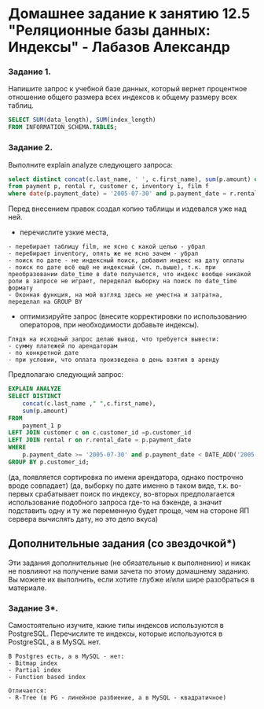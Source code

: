 # Домашнее задание к занятию 12.5 "Реляционные базы данных: Индексы" - Лабазов Александр

### Задание 1.

Напишите запрос к учебной базе данных, который вернет процентное отношение общего размера всех индексов к общему размеру всех таблиц.
```SQL
SELECT SUM(data_length), SUM(index_length)
FROM INFORMATION_SCHEMA.TABLES;
```

### Задание 2.

Выполните explain analyze следующего запроса:
```sql
select distinct concat(c.last_name, ' ', c.first_name), sum(p.amount) over (partition by c.customer_id, f.title)
from payment p, rental r, customer c, inventory i, film f
where date(p.payment_date) = '2005-07-30' and p.payment_date = r.rental_date and r.customer_id = c.customer_id and i.inventory_id = r.inventory_id
```
Перед внесением правок создал копию таблицы и издевался уже над ней.

- перечислите узкие места,
```
- перебирает таблицу film, не ясно с какой целью - убрал
- перебирает inventory, опять же не ясно зачем - убрал
- поиск по дате - не индексный поиск, добавил индекс на дату оплаты
- поиск по дате всё ещё не индексный (см. п.выше), т.к. при преобразовании date_time в date получается, что индекс вообще никакой роли в запросе не играет, переделал выборку на поиск по date_time формату
- Оконная функция, на мой взгляд здесь не уместна и затратна, переделал на GROUP BY
```
- оптимизируйте запрос (внесите корректировки по использованию операторов, при необходимости добавьте индексы).
```
Глядя на исходный запрос делаю вывод, что требуется вывести:
- сумму платежей по арендаторам
- по конкретной дате
- при условии, что оплата произведена в день взятия в аренду
```
Предполагаю следующий запрос:
```SQL
EXPLAIN ANALYZE
SELECT DISTINCT 
	concat(c.last_name ," ",c.first_name),
	sum(p.amount)
FROM
	payment_1 p
LEFT JOIN customer c on c.customer_id =p.customer_id  
LEFT JOIN rental r on r.rental_date = p.payment_date 
WHERE 
	p.payment_date >= '2005-07-30' and p.payment_date < DATE_ADD('2005-07-30', INTERVAL 1 DAY)
GROUP BY p.customer_id;
```
(да, появляется сортировка по имени арендатора, однако построчно вроде совпадает)
(да, выборку по дате именно в таком виде, т.к. во-первых срабатывает поиск по индексу, во-вторых предполагается использование подобного запроса где-то на бэкенде, а значит подставить одну и ту же переменную будет проще, чем на стороне ЯП сервера вычислять дату, но это дело вкуса)

## Дополнительные задания (со звездочкой*)
Эти задания дополнительные (не обязательные к выполнению) и никак не повлияют на получение вами зачета по этому домашнему заданию. Вы можете их выполнить, если хотите глубже и/или шире разобраться в материале.

### Задание 3*.

Самостоятельно изучите, какие типы индексов используются в PostgreSQL. Перечислите те индексы, которые используются в PostgreSQL, а в MySQL нет.
```
В Postgres есть, а в MySQL - нет:
- Bitmap index
- Partial index
- Function based index

Отличается:
- R-Tree (в PG - линейное разбиение, а в MySQL - квадратичное)
```